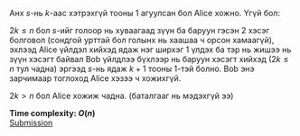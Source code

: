 Анх $s$-нь $k$-аас хэтрэхгүй тооны 1 агуулсан бол Alice хожно. Үгүй бол:

$2k \le n$ бол $s$-ийг голоор нь хуваагаад зүүн ба баруун гэсэн 2 хэсэг болговол (сондгой урттай бол голынх нь хаашаа ч орсон хамаагүй), эхлээд Alice үйлдэл хийхэд ядаж нэг ширхэг 1 үлдэх ба тэр нь жишээ нь зүүн хэсэгт байвал Bob үйлдлээ бүхлээр нь баруун хэсэгт хийхэд ($2k \le n$ тул чадна) эргээд $s$-нь ядаж $k+1$ тооны 1-тэй болно. Bob энэ зарчимаар тоглоход Alice хэзээ ч хожихгүй.

$2k>n$ бол Alice хожиж чадна. (баталгааг нь мэдэхгүй ээ)

**Time complexity: $O(n)$**\
[Submission](https://codeforces.com/contest/2123/submission/326828335)